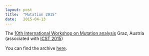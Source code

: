 ```yaml
---
layout: post
title:  "Mutation 2015"
date:   2015-04-13
---
```


The [10th International Workshop on Mutation analysis](https://sites.google.com/site/mutationworkshop2015/)
Graz, Austria (associated with [ICST 2015](https://sites.google.com/site/icst2015/))

You can find the archive [here](/2015/).

